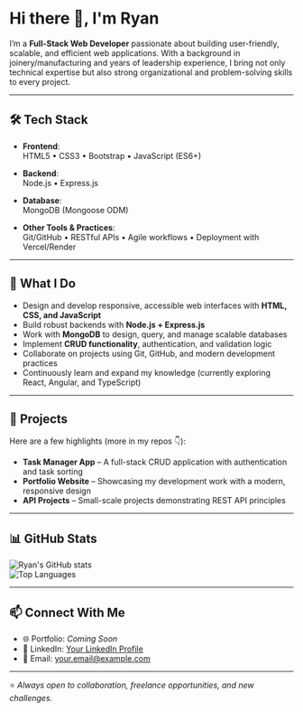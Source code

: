 # Hi there 👋, I'm Ryan

I’m a **Full-Stack Web Developer** passionate about building user-friendly, scalable, and efficient web applications. With a background in joinery/manufacturing and years of leadership experience, I bring not only technical expertise but also strong organizational and problem-solving skills to every project.  

---

## 🛠️ Tech Stack

- **Frontend**:  
  HTML5 • CSS3 • Bootstrap • JavaScript (ES6+)

- **Backend**:  
  Node.js • Express.js

- **Database**:  
  MongoDB (Mongoose ODM)

- **Other Tools & Practices**:  
  Git/GitHub • RESTful APIs • Agile workflows • Deployment with Vercel/Render

---

## 🚀 What I Do

- Design and develop responsive, accessible web interfaces with **HTML, CSS, and JavaScript**  
- Build robust backends with **Node.js + Express.js**  
- Work with **MongoDB** to design, query, and manage scalable databases  
- Implement **CRUD functionality**, authentication, and validation logic  
- Collaborate on projects using Git, GitHub, and modern development practices  
- Continuously learn and expand my knowledge (currently exploring React, Angular, and TypeScript)

---

## 📂 Projects

Here are a few highlights (more in my repos 👇):

- **Task Manager App** – A full-stack CRUD application with authentication and task sorting  
- **Portfolio Website** – Showcasing my development work with a modern, responsive design  
- **API Projects** – Small-scale projects demonstrating REST API principles  

---

## 📊 GitHub Stats

![Ryan's GitHub stats](https://github-readme-stats.vercel.app/api?username=trainer-ryan-eqc&show_icons=true&theme=tokyonight)  
![Top Languages](https://github-readme-stats.vercel.app/api/top-langs/?username=trainer-ryan-eqc&layout=compact&theme=tokyonight)

---

## 📫 Connect With Me

- 🌐 Portfolio: *Coming Soon*  
- 💼 LinkedIn: [Your LinkedIn Profile](#)  
- 📧 Email: [your.email@example.com](mailto:your.email@example.com)

---

⭐️ *Always open to collaboration, freelance opportunities, and new challenges.*  
